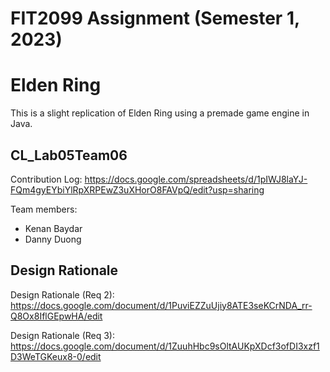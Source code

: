 # FIT2099 Assignment (Semester 1, 2023)
# Elden Ring
This is a slight replication of Elden Ring using a premade game engine in Java.

## CL_Lab05Team06
Contribution Log:
https://docs.google.com/spreadsheets/d/1pIWJ8laYJ-FQm4gyEYbiYlRpXRPEwZ3uXHorO8FAVpQ/edit?usp=sharing

Team members:
- Kenan Baydar
- Danny Duong

## Design Rationale
Design Rationale (Req 2): https://docs.google.com/document/d/1PuviEZZuUjiy8ATE3seKCrNDA_rr-Q8Ox8IflGEpwHA/edit

Design Rationale (Req 3): https://docs.google.com/document/d/1ZuuhHbc9sOltAUKpXDcf3ofDI3xzf1D3WeTGKeux8-0/edit
